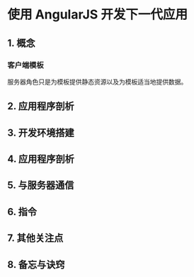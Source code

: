 # 使用 AngularJS 开发下一代应用

## 1. 概念

### 客户端模板

服务器角色只是为模板提供静态资源以及为模板适当地提供数据。




## 2. 应用程序剖析



## 3. 开发环境搭建


## 4. 应用程序剖析


## 5. 与服务器通信


## 6. 指令


## 7. 其他关注点



## 8. 备忘与诀窍 


